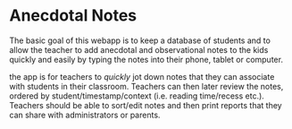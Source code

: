 # Anecdotal Notes

The basic goal of this webapp is to keep a database of students and to allow the teacher to add anecdotal and observational notes to the kids quickly and easily by typing the notes into their phone, tablet or computer.

the app is for teachers to _quickly_ jot down notes that they can associate with students in their classroom.  Teachers can then later review the notes, ordered by student/timestamp/context (i.e. reading time/recess etc.).  Teachers should be able to sort/edit notes and then print reports that they can share with administrators or parents.
